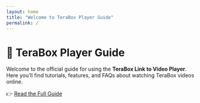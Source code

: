 ```yaml
---
layout: home
title: "Welcome to TeraBox Player Guide"
permalink: /
---
```


# 🚀 TeraBox Player Guide

Welcome to the official guide for using the **TeraBox Link to Video Player**.  
Here you’ll find tutorials, features, and FAQs about watching TeraBox videos online.

👉 [Read the Full Guide](.?tab=readme-ov-file#terabox-link-to-video-player--free-online-streaming-tool)
